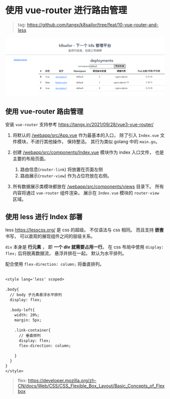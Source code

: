 # 使用 vue-router 进行路由管理

> tag: https://github.com/tangx/k8sailor/tree/feat/10-vue-router-and-less

![index](/docs/assets/img/10/index.png)

## 使用 vue-router 路由管理

安装 `vue-router` 支持参考 https://tangx.in/2021/09/28/vue3-vue-router/

1. 将默认的 [/webapp/src/App.vue](/webapp/src/App.vue) 作为最基本的入口， 除了引入 `Index.vue` 文件模块，不进行其他操作， 保持整洁。 其行为类似 golang 中的 `main.go`。

2. 创建 [/webapp/src/components/Index.vue](/webapp/src/components/Index.vue) 模块作为 index 入口文件， 也是主要的布局页面。
    1. 路由信息(`router-link`) 将放置在页面左侧
    2. 路由展示(`router-view`) 作为占位符放在右侧。

3. 所有数据展示类模块都放在 [/webapp/src/components/views](/webapp/src/components/views) 目录下。 所有内容将通过 `vue-router` 组件渲染， 展示在 `Index.vue` 模块的 `router-view` 区域。

## 使用 less 进行 Index 部署

less https://lesscss.org/ 是 css 的超级。 不仅语法与 css 相同。 而且支持 **嵌套** 书写， 可以直观的展现组件之间的层级关系。

`div` 本身是 **行元素** ， 即 **一个 div 就需要占用一行**。 在 css 布局中使用 `display: flex;` 后将脱离数据流， 悬浮并排在一起。 默认为水平排列。

配合使用 `flex-direction: column;` 将垂直排列。

```less

<style lang='less' scoped>

.body{
  // body 子元素悬浮水平排列
  display: flex;
  
  .body-left{
    width: 20%;
    margin: 5px;

    .link-container{
      // 垂直排列
      display: flex;
      flex-direction: column;

    }
  }
}
</style>

```

> flex: https://developer.mozilla.org/zh-CN/docs/Web/CSS/CSS_Flexible_Box_Layout/Basic_Concepts_of_Flexbox


